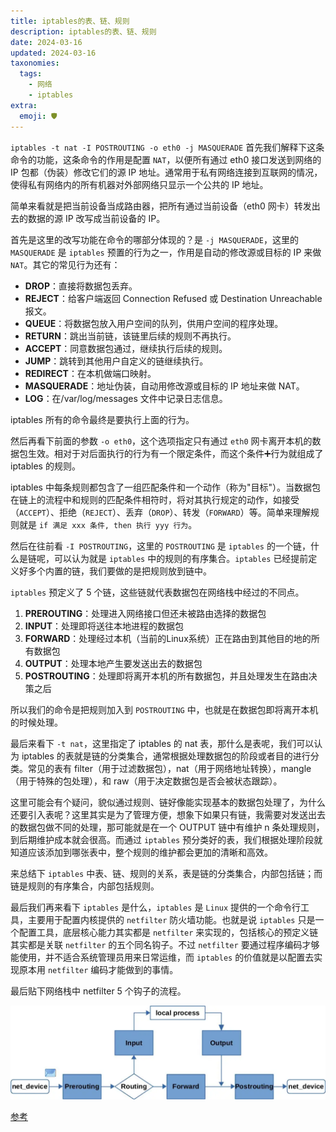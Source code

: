 ```yaml
---
title: iptables的表、链、规则
description: iptables的表、链、规则
date: 2024-03-16
updated: 2024-03-16
taxonomies:
  tags:
    - 网络
    - iptables
extra:
  emoji: 🛡️
---
```

`iptables -t nat -I POSTROUTING -o eth0 -j MASQUERADE`
首先我们解释下这条命令的功能，这条命令的作用是配置 `NAT`，以便所有通过 eth0 接口发送到网络的 IP 包都（伪装）修改它们的源 IP 地址。通常用于私有网络连接到互联网的情况，使得私有网络内的所有机器对外部网络只显示一个公共的 IP 地址。

简单来看就是把当前设备当成路由器，把所有通过当前设备（eth0 网卡）转发出去的数据的源 IP 改写成当前设备的 IP。

首先是这里的改写功能在命令的哪部分体现的？是 `-j MASQUERADE`，这里的 `MASQUERADE` 是 `iptables` 预置的行为之一，作用是自动的修改源或目标的 IP 来做 `NAT`。其它的常见行为还有：

- **DROP**：直接将数据包丢弃。  
- **REJECT**：给客户端返回 Connection Refused 或 Destination Unreachable 报文。 
- **QUEUE**：将数据包放入用户空间的队列，供用户空间的程序处理。
- **RETURN**：跳出当前链，该链里后续的规则不再执行。
- **ACCEPT**：同意数据包通过，继续执行后续的规则。
- **JUMP**：跳转到其他用户自定义的链继续执行。
- **REDIRECT**：在本机做端口映射。
- **MASQUERADE**：地址伪装，自动用修改源或目标的 IP 地址来做 NAT。
- **LOG**：在/var/log/messages 文件中记录日志信息。

iptables 所有的命令最终是要执行上面的行为。

然后再看下前面的参数 `-o eth0`，这个选项指定只有通过 `eth0` 网卡离开本机的数据包生效。相对于对后面执行的行为有一个限定条件，而这个条件➕行为就组成了 iptables 的规则。

iptables 中每条规则都包含了一组匹配条件和一个动作（称为"目标"）。当数据包在链上的流程中和规则的匹配条件相符时，将对其执行规定的动作，如接受（`ACCEPT`）、拒绝（`REJECT`）、丢弃（`DROP`）、转发（`FORWARD`）等。简单来理解规则就是 `if 满足 xxx 条件, then 执行 yyy 行为`。

然后在往前看 `-I POSTROUTING`，这里的 `POSTROUTING` 是 `iptables` 的一个链，什么是链呢，可以认为就是 `iptables` 中的规则的有序集合。`iptables` 已经提前定义好多个内置的链，我们要做的是把规则放到链中。

`iptables` 预定义了 5 个链，这些链就代表数据包在网络栈中经过的不同点。

1. **PREROUTING**：处理进入网络接口但还未被路由选择的数据包
2. **INPUT**：处理即将送往本地进程的数据包
3. **FORWARD**：处理经过本机（当前的Linux系统）正在路由到其他目的地的所有数据包
4. **OUTPUT**：处理本地产生要发送出去的数据包
5. **POSTROUTING**：处理即将离开本机的所有数据包，并且处理发生在路由决策之后

所以我们的命令是把规则加入到 `POSTROUTING` 中，也就是在数据包即将离开本机的时候处理。

最后来看下 `-t nat`，这里指定了 iptables 的 nat 表，那什么是表呢，我们可以认为 iptables 的表就是链的分类集合，通常根据处理数据包的阶段或者目的进行分类。常见的表有 filter（用于过滤数据包），nat（用于网络地址转换），mangle（用于特殊的包处理），和 raw（用于决定数据包是否会被状态跟踪）。

这里可能会有个疑问，貌似通过规则、链好像能实现基本的数据包处理了，为什么还要引入表呢？这里其实是为了管理方便，想象下如果只有链，我需要对发送出去的数据包做不同的处理，那可能就是在一个 OUTPUT 链中有维护 n 条处理规则，到后期维护成本就会很高。而通过 `iptables` 预分类好的表，我们根据处理阶段就知道应该添加到哪张表中，整个规则的维护都会更加的清晰和高效。

来总结下 `iptables` 中表、链、规则的关系，表是链的分类集合，内部包括链；而链是规则的有序集合，内部包括规则。

最后我们再来看下 `iptables` 是什么，`iptables` 是 `Linux` 提供的一个命令行工具，主要用于配置内核提供的 `netfilter` 防火墙功能。也就是说 `iptables` 只是一个配置工具，底层核心能力其实都是 `netfilter` 来实现的，包括核心的预定义链其实都是关联 `netfilter` 的五个同名钩子。不过 `netfilter` 要通过程序编码才够能使用，并不适合系统管理员用来日常运维，而 `iptables` 的价值就是以配置去实现原本用 `netfilter` 编码才能做到的事情。

最后贴下网络栈中 netfilter 5 个钩子的流程。

![netfilter hooks](netfilter-hook.webp)


[参考](https://www.liuvv.com/p/a8480986.html)
